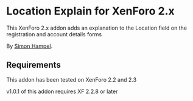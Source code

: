 Location Explain for XenForo 2.x
================================

This XenForo 2.x addon adds an explanation to the Location field on the registration and account details forms

By [Simon Hampel](https://xenforo.com/community/members/sim.4264/).

Requirements
------------

This addon has been tested on XenForo 2.2 and 2.3

v1.0.1 of this addon requires XF 2.2.8 or later
